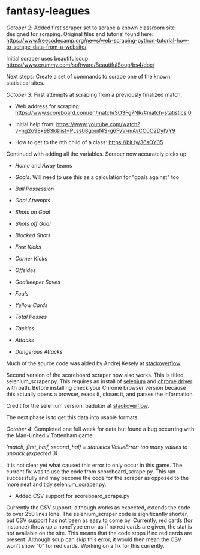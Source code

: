 # fantasy-leagues

*October 2*: Added first scraper set to scrape a known classroom site designed for scraping. Original files and tutorial
found here: <https://www.freecodecamp.org/news/web-scraping-python-tutorial-how-to-scrape-data-from-a-website/>

Initial scraper uses beautifulsoup: <https://www.crummy.com/software/BeautifulSoup/bs4/doc/>

Next steps: Create a set of commands to scrape one of the known statistical sites.

*October 3*: First attempts at scraping from a previously finalized match.

- Web address for scraping: <https://www.scoreboard.com/en/match/SO3Fg7NR/#match-statistics;0>

- Initial help from: <https://www.youtube.com/watch?v=ng2o98k983k&list=PLss08gouif4S-g6FyV-mAvCC0O2DyIVY9>

- How to get to the nth child of a class: <https://bit.ly/36sOY05>

Continued with adding all the variables. Scraper now accurately picks up:

- *Home* and *Away* teams

- *Goals*. Will need to use this as a calculation for "goals against" too

- *Ball Possession*

- *Goal Attempts*

- *Shots on Goal*

- *Shots off Goal*

- *Blocked Shots*

- *Free Kicks*

- *Corner Kicks*

- *Offsides*

- *Goalkeeper Saves*

- *Fouls*

- *Yellow Cards*

- *Total Passes*

- *Tackles*

- *Attacks*

- *Dangerous Attacks*

Much of the source code was aided by Andrej Kesely at [stackoverflow](https://bit.ly/3lgGmhr).

Second version of the scoreboard scraper now also works. This is titled selenium_scraper.py. This requires an install of [selenium](https://pypi.org/project/selenium/) and [chrome driver](https://chromedriver.chromium.org/downloads) with path. Before installing check your Chrome browser version because this actually opens a browser, reads it, closes it, and parses the information.

Credit for the selenium version: baduker at [stackoverflow](https://bit.ly/3lgGmhr).

The next phase is to get this data into usable formats.

*October 4*: Completed one full week for data but found a bug occurring with the Man-United v Tottenham game.

*'match, first_half, second_half = statistics*
*ValueError: too many values to unpack (expected 3)*

It is not clear yet what caused this error to only occur in this game. The current fix was to use the code from scoreboard_scrape.py. This ran successfully and may become the code for the scraper as opposed to the more neat and tidy selenium_scraper.py.

- Added CSV support for scoreboard_scrape.py

Currently the CSV support, although works as expected, extends the code to over 250 lines lone. The selenium_scraper code is significantly shorter, but CSV support has not been as easy to come by. Currently, red cards (for instance) throw up a noneType error as if no red cards are given, the stat is not available on the site. This means that the code stops if no red cards are present. Although soup can skip this error, it would then mean the CSV won't show "0" for red cards. Working on a fix for this currently.

